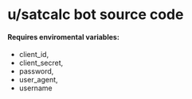 # u/satcalc bot source code
#### Requires enviromental variables:
* client_id,
* client_secret,
* password,
* user_agent,
* username